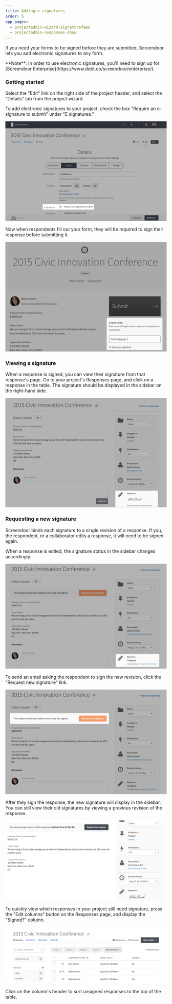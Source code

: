```yaml
---
title: Adding e-signatures
order: 5
app_pages:
  - projectadmin-wizard-signaturefees
  - projectadmin-responses-show
---
```


If you need your forms to be signed before they are submitted, Screendoor lets you add electronic signatures to any form.

<div class='alert'>
    **Note**: In order to use electronic signatures, you'll need to sign up for [Screendoor Enterprise](https://www.dobt.co/screendoor/enterprise/).
</div>

### Getting started

Select the "Edit" link on the right side of the project header, and select the "Details" tab from the project wizard.  

To add electronic signatures to your project, check the box "Require an e-signature to submit" under "E signatures."

![E-signature setting on Details page.](../images/signatures_1.png)

Now when respondents fill out your form, they will be required to sign their response before submitting it.

![Asking a respondent to sign their submission.](../images/signatures_2.png)

### Viewing a signature

When a response is signed, you can view their signature from that response's page. Go to your project's Responses page, and click on a response in the table. The signature should be displayed in the sidebar on the right-hand side.

![Viewing a signature in Screendoor.](../images/signatures_3.png)

### Requesting a new signature

Screendoor binds each signature to a single revision of a response. If you, the respondent, or a collaborator edits a response, it will need to be signed again.

When a response is edited, the signature status in the sidebar changes accordingly.

![An edited response that was previously signed.](../images/signatures_4.png)

To send an email asking the respondent to sign the new revision, click the "Request new signature" link.

![Requesting a new signature.](../images/signatures_5.png)

After they sign the response, the new signature will display in the sidebar. You can still view their old signatures by viewing a previous revision of the response.

![Viewing signatures in a previous revision.](../images/signatures_6.png)

To quickly view which responses in your project still need signature, press the "Edit columns" button on the Responses page, and display the "Signed?" column.

![The Signed column on the Responses page.](../images/signatures_7.png)

Click on the column's header to sort unsigned responses to the top of the table.
